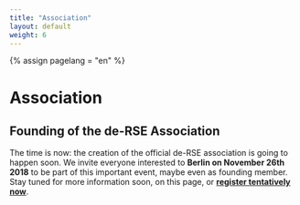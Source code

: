 ```yaml
---
title: "Association"
layout: default
weight: 6
---
```

<!-- Set variable "lang" to reflect page language -->
{% assign pagelang = "en" %}

# Association

## Founding of the de-RSE Association

The time is now: the creation of the official de-RSE association is going to
happen soon. We invite everyone interested to **Berlin on November 26th 2018** to be part
of this important event, maybe even as founding member.
Stay tuned for more information soon, on this page, or **[register tentatively now](http://nuest.staff.ifgi.de/survey/index.php/452847?lang=de-informal)**.